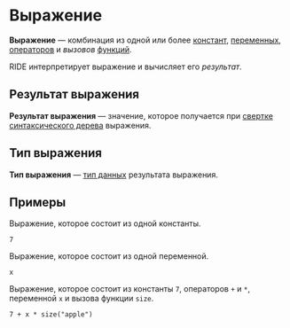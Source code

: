 # Выражение

**Выражение** — комбинация из одной или более [констант](/ru/ride/constants.md), [переменных](/ru/ride/variables.md), [операторов](/ru/ride/operators.md) и _вызовов_ [функций](/ru/ride/functions.md).

RIDE интерпретирует выражение и вычисляет его _результат_.

<a id="expression-result"></a>
## Результат выражения

**Результат выражения** — значение, которое получается при [свертке](https://en.wikipedia.org/wiki/Fold_%28higher-order_function%29) [синтаксического дерева](https://ru.wikipedia.org/wiki/Абстрактное_синтаксическое_дерево) выражения.

<a id="expression-type"></a>
## Тип выражения

**Тип выражения** — [тип данных](/ru/ride/data-types.md) результата выражения.

## Примеры

Выражение, которое состоит из одной константы.

``` ride
7
```

Выражение, которое состоит из одной переменной.

``` ride
x
```

Выражение, которое состоит из константы `7`, операторов `+` и `*`, переменной `x` и вызова функции `size`.

``` ride
7 + x * size("apple")
```
